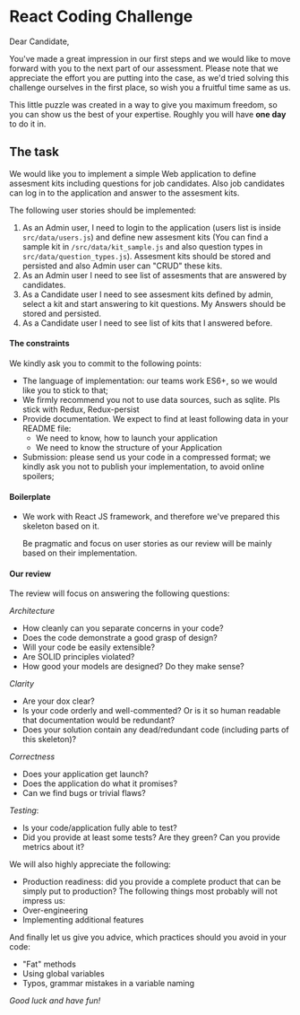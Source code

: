 # React Coding Challenge

Dear Candidate,

You've made a great impression in our first steps and we would like to move forward with you to the next part
of our assessment. Please note that we appreciate the effort you are putting into the case, as we'd tried solving this challenge ourselves in the first place, so wish you a fruitful time same as us.

This little puzzle was created in a way to give you maximum freedom, so you can show us the best of your expertise.
Roughly you will have **one day** to do it in.

## The task

We would like you to implement a simple Web application to define assesment kits including questions for job candidates. Also job candidates can log in to the application and answer to the assesment kits.

The following user stories should be implemented:
1) As an Admin user, I need to login to the application (users list is inside `src/data/users.js`) and define new assesment kits (You can find a sample kit in `/src/data/kit_sample.js` and also question types in `src/data/question_types.js`).
Assesment kits should be stored and persisted and also Admin user can "CRUD" these kits.
2) As an Admin user I need to see list of assesments that are answered by candidates.
2) As a Candidate user I need to see assesment kits defined by admin, select a kit and start answering to kit questions. My Answers should be stored and persisted.
3) As a Candidate user I need to see list of kits that I answered before.

#### The constraints

We kindly ask you to commit to the following points:

- The language of implementation: our teams work ES6+, so we would like you to stick to that;
- We firmly recommend you not to use data sources, such as sqlite. Pls stick with Redux, Redux-persist
- Provide documentation. We expect to find at least following data in your README file:
   * We need to know, how to launch your application
   * We need to know the structure of your Application
- Submission: please send us your code in a compressed format; we kindly ask you not to publish your implementation, to avoid online spoilers;

#### Boilerplate  

- We work with React JS framework, and therefore we've prepared this skeleton based on it.

  Be pragmatic and focus on user stories as our review will be mainly based on their implementation.

#### Our review

The review will focus on answering the following questions:

*Architecture*
  - How cleanly can you separate concerns in your code?
  - Does the code demonstrate a good grasp of design?
  - Will your code be easily extensible?
  - Are SOLID principles violated?
  - How good your models are designed? Do they make sense?

*Clarity*
  - Are your dox clear?
  - Is your code orderly and well-commented? Or is it so human readable that documentation would be redundant?
  - Does your solution contain any dead/redundant code (including parts of this skeleton)?

*Correctness*
  - Does your application get launch?
  - Does the application do what it promises?
  - Can we find bugs or trivial flaws?

*Testing*:
  - Is your code/application fully able to test?
  - Did you provide at least some tests? Are they green? Can you provide metrics about it?

We will also highly appreciate the following:

- Production readiness: did you provide a complete product that can be simply put to production?
The following things most probably will not impress us:
- Over-engineering
- Implementing additional features

And finally let us give you advice, which practices should you avoid in your code:

- "Fat" methods
- Using global variables
- Typos, grammar mistakes in a variable naming

*Good luck and have fun!*
